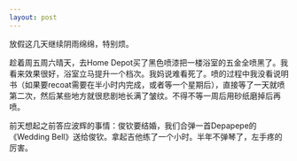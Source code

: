 ```yaml
---
layout: post
---
```


放假这几天继续阴雨绵绵，特别烦。

趁着周五周六晴天，去Home Depot买了黑色喷漆把一楼浴室的五金全喷黑了。我看来效果很好，浴室立马提升一个档次。我妈说难看死了。喷的过程中我没看说明书（如果要recoat需要在半小时内完成，或者等一个星期后），直接等了一天就喷第二次，然后某些地方就很悲剧地长满了皱纹。不得不等一周后用砂纸磨掉后再喷。

前天想起之前答应波辉的事情：俊钦要结婚，我们合弹一首Depapepe的《Wedding Bell》送给俊钦。拿起吉他练了一个小时。半年不弹琴了，左手疼的厉害。